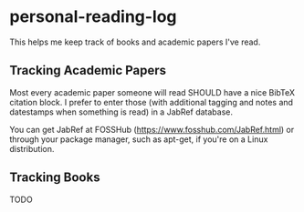 # personal-reading-log

This helps me keep track of books and academic papers I've read.

## Tracking Academic Papers

Most every academic paper someone will read SHOULD have a nice BibTeX citation block. I prefer to enter those (with additional tagging and notes and datestamps when something is read) in a JabRef database.

You can get JabRef at FOSSHub (https://www.fosshub.com/JabRef.html) or through your package manager, such as apt-get, if you're on a Linux distribution.

## Tracking Books

TODO